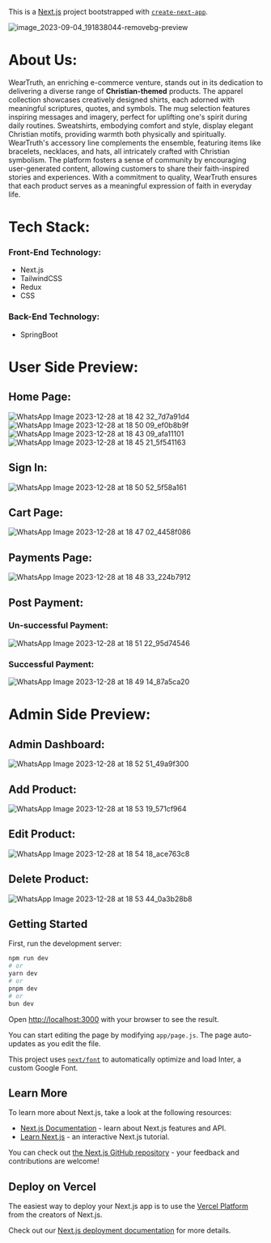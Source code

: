 
This is a [Next.js](https://nextjs.org/) project bootstrapped with [`create-next-app`](https://github.com/vercel/next.js/tree/canary/packages/create-next-app).

![image_2023-09-04_191838044-removebg-preview](https://github.com/Tahmeerpasha/WearTruth/assets/81019807/48c10a6b-b7c7-4aba-8f11-e925fe6a070e)

# About Us:

WearTruth, an enriching e-commerce venture, stands out in its dedication to delivering a diverse range of **Christian-themed** products. The apparel collection showcases creatively designed shirts, each adorned with meaningful scriptures, quotes, and symbols. The mug selection features inspiring messages and imagery, perfect for uplifting one's spirit during daily routines. Sweatshirts, embodying comfort and style, display elegant Christian motifs, providing warmth both physically and spiritually. WearTruth's accessory line complements the ensemble, featuring items like bracelets, necklaces, and hats, all intricately crafted with Christian symbolism. The platform fosters a sense of community by encouraging user-generated content, allowing customers to share their faith-inspired stories and experiences. With a commitment to quality, WearTruth ensures that each product serves as a meaningful expression of faith in everyday life.

# Tech Stack:

### Front-End Technology:

- Next.js
- TailwindCSS
- Redux
- CSS

### Back-End Technology:

- SpringBoot


# User Side Preview:

## Home Page:
![WhatsApp Image 2023-12-28 at 18 42 32_7d7a91d4](https://github.com/Tahmeerpasha/WearTruth/assets/81019807/235da1d5-f0b8-49c9-9e27-b68767c3f6be)
![WhatsApp Image 2023-12-28 at 18 50 09_ef0b8b9f](https://github.com/Tahmeerpasha/WearTruth/assets/81019807/5f9650d8-a7ff-43fc-b1a9-888d2be6fbb0)
![WhatsApp Image 2023-12-28 at 18 43 09_afa11101](https://github.com/Tahmeerpasha/WearTruth/assets/81019807/9e76df59-5e6d-449b-8050-52affcdf3e50)
![WhatsApp Image 2023-12-28 at 18 45 21_5f541163](https://github.com/Tahmeerpasha/WearTruth/assets/81019807/8f319115-80d2-48fc-ad69-e683bb9fc1a2)

## Sign In:
![WhatsApp Image 2023-12-28 at 18 50 52_5f58a161](https://github.com/Tahmeerpasha/WearTruth/assets/81019807/5dd085c2-d63d-4868-bec6-8097f99992d2)

## Cart Page:
![WhatsApp Image 2023-12-28 at 18 47 02_4458f086](https://github.com/Tahmeerpasha/WearTruth/assets/81019807/4c3ee571-d547-4111-baa5-20dc5874a203)

## Payments Page:
![WhatsApp Image 2023-12-28 at 18 48 33_224b7912](https://github.com/Tahmeerpasha/WearTruth/assets/81019807/edcadea3-c989-419d-a69c-1ca22488743a)

## Post Payment:
### Un-successful Payment:
![WhatsApp Image 2023-12-28 at 18 51 22_95d74546](https://github.com/Tahmeerpasha/WearTruth/assets/81019807/52cec1ad-11ea-4f9b-b84d-9e6a9a42c8c5)

### Successful Payment:
![WhatsApp Image 2023-12-28 at 18 49 14_87a5ca20](https://github.com/Tahmeerpasha/WearTruth/assets/81019807/61d830be-05a6-48c0-879f-34e819d397e8)

# Admin Side Preview:

## Admin Dashboard:
![WhatsApp Image 2023-12-28 at 18 52 51_49a9f300](https://github.com/Tahmeerpasha/WearTruth/assets/81019807/30d4a6b8-085c-47f1-8ba0-6648f192e0c7)

## Add Product:
![WhatsApp Image 2023-12-28 at 18 53 19_571cf964](https://github.com/Tahmeerpasha/WearTruth/assets/81019807/d220ff76-6ce1-48e0-9b29-a983e0d6cd9e)

## Edit Product:
![WhatsApp Image 2023-12-28 at 18 54 18_ace763c8](https://github.com/Tahmeerpasha/WearTruth/assets/81019807/a0a1fd1b-c607-4af7-b25d-b46181b16fc5)

## Delete Product:
![WhatsApp Image 2023-12-28 at 18 53 44_0a3b28b8](https://github.com/Tahmeerpasha/WearTruth/assets/81019807/2d3d3951-58c9-4141-b646-0f6ddba84b93)


## Getting Started

First, run the development server:

```bash
npm run dev
# or
yarn dev
# or
pnpm dev
# or
bun dev
```

Open [http://localhost:3000](http://localhost:3000) with your browser to see the result.

You can start editing the page by modifying `app/page.js`. The page auto-updates as you edit the file.

This project uses [`next/font`](https://nextjs.org/docs/basic-features/font-optimization) to automatically optimize and load Inter, a custom Google Font.

## Learn More

To learn more about Next.js, take a look at the following resources:

- [Next.js Documentation](https://nextjs.org/docs) - learn about Next.js features and API.
- [Learn Next.js](https://nextjs.org/learn) - an interactive Next.js tutorial.

You can check out [the Next.js GitHub repository](https://github.com/vercel/next.js/) - your feedback and contributions are welcome!

## Deploy on Vercel

The easiest way to deploy your Next.js app is to use the [Vercel Platform](https://vercel.com/new?utm_medium=default-template&filter=next.js&utm_source=create-next-app&utm_campaign=create-next-app-readme) from the creators of Next.js.

Check out our [Next.js deployment documentation](https://nextjs.org/docs/deployment) for more details.
